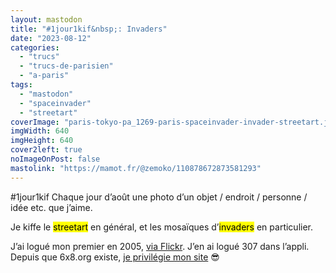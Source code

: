 ```yaml
---
layout: mastodon
title: "#1jour1kif&nbsp;: Invaders"
date: "2023-08-12"
categories: 
  - "trucs"
  - "trucs-de-parisien"
  - "a-paris"
tags: 
  - "mastodon"
  - "spaceinvader"
  - "streetart"
coverImage: "paris-tokyo-pa_1269-paris-spaceinvader-invader-streetart.jpg"
imgWidth: 640
imgHeight: 640
cover2left: true
noImageOnPost: false
mastolink: "https://mamot.fr/@zemoko/110878672873581293"
---
```


#1jour1kif 
Chaque jour d’août une photo d’un objet / endroit / personne / idée etc. que j’aime.

Je kiffe le <mark>streetart</mark> en général, et les mosaïques d’<mark>invaders</mark> en particulier.

J’ai logué mon premier en 2005, <a href="https://www.flickr.com/gp/zemoko/z522fg2toP">via Flickr</a>.
J’en ai logué 307 dans l’appli.
Depuis que 6x8.org existe, <a href="/tag/streetart/">je privilégie mon site</a> 😎 
